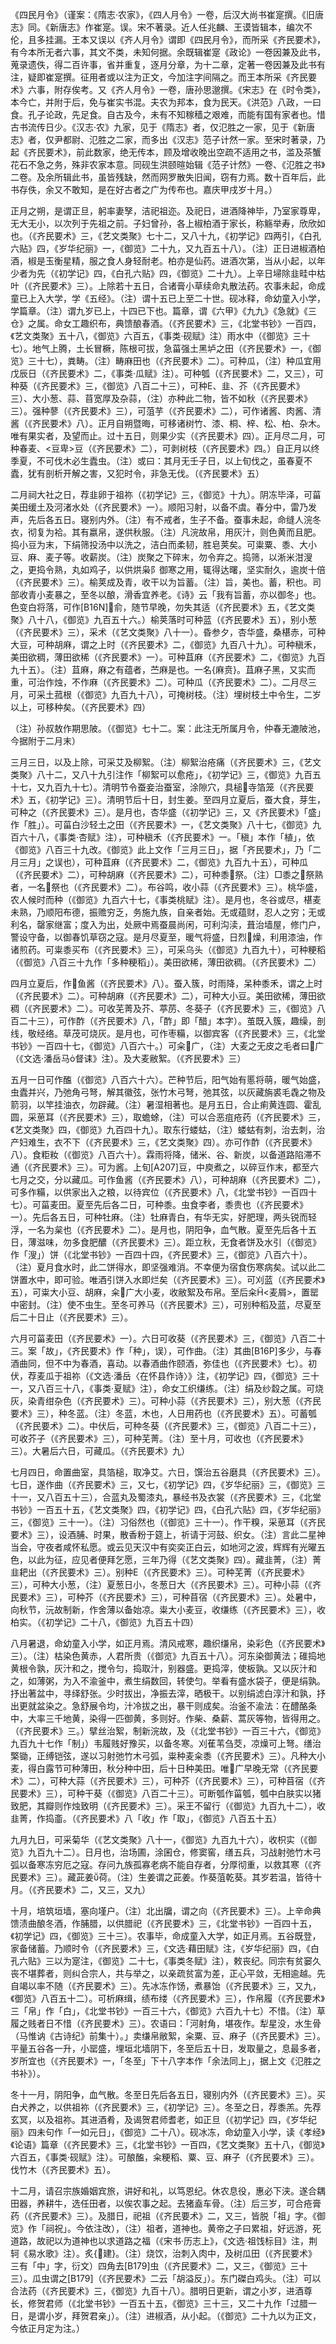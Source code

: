 《四民月令》（谨案：《隋志·农家》，《四人月令》一卷，后汉大尚书崔寔撰。《旧唐志》同。《新唐志》作崔寔。误。宋不著录。近人任兆麟、王谟皆辑本，编次不伦，且多挂漏。王本又误以《齐人月令》谓即《四民月令》，而所采《齐民要术》，有今本所无者六事，其文不类，未知何据。余既辑崔寔《政论》一卷因兼及此书，蒐录遗佚，得二百许事，省并重复，逐月分章，为十二章，定著一卷因兼及此书有注，疑即崔寔撰。征用者或以注为正文，今加注字间隔之。而王本所采《齐民要术》六事，附存俟考。又《齐人月令》一卷，唐孙思邈撰。《宋志》在《时令类》，本今亡，并附于后，免与崔实书混。夫农为邦本，食为民天。《洪范》八政，一曰食。孔子论政，先足食。自古及今，未有不知稼穑之艰难，而能有国有家者也。惜古书流传日少。《汉志·农》九家，见于《隋志》者，仅氾胜之一家，见于《新唐志》者，仅尹都尉、氾胜之二家，而多出《汉志》范子计然一家。至宋时著录，乃起《齐民要术》，前此数家，绝无传本，顾及增收晚出空疏不适用之书，滥及茶蟹花石不急之务，殊非农家本意。同砚生洪颐暄始辑《范子计然》一卷、《氾胜之书》二卷。及余所辑此书，虽皆残缺，然而网罗散失旧闻，窃有力焉。数十百年后，此书存佚，余又不敢知，是在好古者之广为传布也。嘉庆甲戌岁十月。）  

正月之朔，是谓正旦，躬率妻孥，洁祀祖迩。及祀日，进酒降神毕，乃室家尊卑，无大无小，以次列于先祖之前。子妇曾孙，各上椒柏酒于家长，称觞举寿，欣欣如也。（《齐民要术》三，《艺文类聚》七十二，又八十九，《初学记》四两引，《白孔六贴》四，《岁华纪丽》一，《御览》二十九，又九百五十八）。（注）正日进椒酒柏酒，椒是玉衡星精，服之食人身轻耐老。柏亦是仙药。进酒次第，当从小起，以年少者为先（《初学记》四，《白孔六贴》四，《御览》二十九）。上辛日埽除韭畦中枯叶（《齐民要术》三）。上除若十五日，合诸膏小草续命丸散法药。农事未起，命成童已上入大学，学《五经》。（注）谓十五已上至二十世。砚冰释，命幼童入小学，学篇章。（注）谓九岁已上，十四已下也。篇章，谓《六甲》《九九》《急就》《三仓》之属。命女工趣织布，典馈酿春酒。（《齐民要术》三，《北堂书钞》一百四，《艺文类聚》五十八，《御览》六百五，《事类·砚赋》注）雨水中（《御览》三十七）。地气上腾，土长冒橛，陈根可拔，急菑强土黑垆之田（《齐民要术》一，《御览》三十七），粪畴。（注）畴麻田也（《齐民要术》二）。可种瓜，（注）种瓜宜用戊辰日（《齐民要术》二，《事类·瓜赋》注）。可种瓠（《齐民要术》二，又三），可种葵（《齐民要术》三，《御览》八百二十三），可种Ε、韭、芥（《齐民要术》三）、大小葱、蒜、苜宽厚及杂蒜，（注）亦种此二物，皆不如秋（《齐民要术》三）。强种蓼（《齐民要术》三），可菹芋（《齐民要术》二），可作诸酱、肉酱、清酱（《齐民要术》八）。正月自朔暨晦，可移诸树竹、漆、桐、梓、松、柏、杂木。唯有果实者，及望而止。过十五日，则果少实（《齐民要术》四）。正月尽二月，可种春麦、<豆卑>豆（《齐民要术》二），可剥树枝（《齐民要术》四。）自正月以终季夏，不可伐木必生蠹虫。（注）或曰：其月无壬子日，以上旬伐之，虽春夏不蠹，犹有剖析开解之害，又犯时令，非急无伐。（《齐民要术》五）  

二月祠大社之日，荐韭卵于祖祢（《初学记》三，《御览》十九）。阴冻毕泽，可菑美田缓土及河渚水处（《齐民要术》一）。顺阳习射，以备不虞。春分中，雷乃发声，先后各五日。寝别内外。（注）有不戒者，生子不备。蚕事未起，命缝人浣冬衣，彻复为袷。其有嬴帛，遂供秋服。（注）凡浣故帛，用灰汁，则色黄而且肥。捣小豆为末，下绢筛投汤中以洗之，洁白而柔韧，胜皂荚矣。可粜粟、黍、大小豆、麻、麦子等。收薪炭。（注）炭聚之下碎末，勿令弃之。捣筛，以淅米泔溲之，更捣令熟，丸如鸡子，以供烘枭阝御寒之用，辄得达曙，坚实耐久，逾炭十倍（《齐民要术》三）。榆荚成及青，收干以为旨蓄。（注）旨，美也。蓄，积也。司部收青小麦暴之，至冬以酿，滑香宜养老。《诗》云「我有旨蓄，亦以御冬」也。色变白将落，可作[B16N]俞，随节早晚，勿失其适（《齐民要术》五，《艺文类聚》八十八，《御览》九百五十六。）榆荚落时可种蓝（《齐民要术》五），别小葱（《齐民要术》三），采术（《艺文类聚》八十一）。昏参夕，杏华盛，桑椹赤，可种大豆，可种胡麻，谓之上时（《齐民要术》二，《御览》九百八十九）。可种稹禾，美田欲稠，薄田欲稀（《齐民要术》一）。可种苴麻（《齐民要术》二，《御览》九百九十五）。（注）苴麻，麻之有蕴者，苎麻是也。一名{麻贲}。苴麻子黑，又实而重，可治作烛，不作麻（《齐民要术》二）。可种瓜（《齐民要术》二）。二月尽三月，可采土菰根（《御览》九百九十八），可掩树枝。（注）埋树枝土中令生，二岁以上，可移种矣。（《齐民要术》四）  

（注）孙叔敖作期思陂。（《御览》七十二。案：此注无所属月令，仲春无漉陂池，今据附于二月末）  

三月三日，以及上除，可采艾及柳絮。（注）柳絮治疮痛（《齐民要术》三，《艺文类聚》八十二，又八十九引注作「柳絮可以愈疮」，《初学记》三，《御览》九百五十七，又九百九十七）。清明节令蚕妾治蚕室，涂隙穴，具槌寺箔笼（《齐民要术》五，《初学记》三）。清明节后十日，封生姜。至四月立夏后，蚕大食，芽生，可种之（《齐民要术》三）。是月也，杏华盛（《初学记》三，又《齐民要术》「盛」作「胜」）。可菑白沙轻土之田（《齐民要术》一，《艺文类聚》八十七，《御览》九百六十八，《事类·杏赋》注），可种稹禾（《齐民要术》一。「稹」本作「植」，依《御览》八百三十九改。《御览》此上文作「三月三日」，据「齐民要术」，乃「二月三月」之误也），可种苴麻（《齐民要术》二，《御览》九百九十五），可种瓜（《齐民要术》二），可种胡麻（《齐民要术》二），可种黍祭。（注）□黍之祭熟者，一名祭也（《齐民要术》二）。布谷鸣，收小蒜（《齐民要术》三）。桃华盛，农人候时而种（《御览》九百六十七，《事类桃赋》注）。是月也，冬谷或尽，椹麦未熟，乃顺阳布德，振赡穷乏，务施九族，自亲者始。无或蕴财，忍人之穷；无或利名，罄家继富；度入为出，处厥中焉蚕晨尚闲，可利沟渎，葺治墙屋，修门户，警设守备，以御春饥草窃之寇。是月尽夏至，暖气将盛，日烈燥，利用漆油，作诸煎药。可粜黍买布（《齐民要术》三），可采乌头（《御览》九百九十），可种粳稻（《御览》八百三十九作「多种粳稻」）。美田欲稀，薄田欲稠。（《齐民要术》二）  

四月立夏后，作鱼酱（《齐民要术》八）。蚕入簇，时雨降，呆种黍禾，谓之上时（《齐民要术》二）。可种胡麻（《齐民要术》二），可种大小豆。美田欲稀，薄田欲稠（《齐民要术》二）。可收芜菁及芥、葶苈、冬葵子（《齐民要术》三，《御览》八百二十三），可作酢（《齐民要术》八，「酢」即「醋」本字）。茧既入簇，趣缲，剖线，敬经络。草茂可烧灰。是月也，可作枣糒，以御宾客（《齐民要术》三，《北堂书钞》一百四十七，《御览》八百六十。）可籴广，（注）大麦之无皮之毛者曰广（《文选·潘岳马督诔》注）。及大麦敝絮。（《齐民要术》三）  

五月一日可作醢（《御览》八百六十六）。芒种节后，阳气始有慝将萌，暖气始盛，虫蠹并兴，乃弛角弓弩，解其徽弦，张竹木弓弩，弛其弦，以灰藏旃裘毛毳之物及箭羽，以竿挂油衣，勿辟藏。（注）暑湿相著也。是月五日，合止痢黄连圆、霍乱圆，采葸耳（《齐民要术》三），取蟾蜍，（注）可以合恶疽疮药（《齐民要术》三，《艺文类聚》四，《御览》九百四十九）。取东行蝼蛄，（注）蝼蛄有刺，治去刺，治产妇难生，衣不下（《齐民要术》三，《艺文类聚》四）。亦可作酢（《齐民要术》八）。食粔籹（《御览》八百六十）。霖雨将降，储米、谷、新炭，以备道路陷滞不通（《齐民要术》三）。可为酱。上旬[A207]豆，中庾煮之，以碎豆作末，都至六七月之交，分以藏瓜。可作鱼酱（《齐民要术》八），可种胡麻（《齐民要术》二），可多作糒，以供家出入之粮，以待宾位（《齐民要术》八，《北堂书钞》一百四十七）。可菑麦田。夏至先后各二日，可种黍。虫食李者，黍贵也（《齐民要术》一）。先后各五日，可种牡麻。（注）牡麻青白，有华无实，好肥理，两头锐而轻浮，一名为枲也（《齐民要术》二）。是月也，阴阳争，血气散。夏至先后各十五日，薄滋味，勿多食肥醲（《齐民要术》三）。距立秋，无食者饼及水引（《御览》作「溲」）饼（《北堂书钞》一百四十四，《齐民要术》三，《御览》八百六十）。（注）夏月食水时，此二饼得水，即坚强难消。不幸便为宿食伤寒病矣。试以此二饼置水中，即可验。唯酒引饼入水即烂矣（《齐民要术》三）。可刈蓝（《齐民要术》五），可粜大小豆、胡麻，籴广大小麦，收敝絮及布帛。至后籴<麦屑>，置罂中密封。（注）使不虫生。至冬可养马（《齐民要术》三），可别种稻及蓝，尽夏至后二十日止（《齐民要术》三）。  

六月可菑麦田（《齐民要术》一）。六日可收葵（《齐民要术》三，《御览》八百二十三。案「故」，《齐民要术》作「种」，误），可作曲。（注）其曲[B16P]多少，与春酒曲同，但不中为春酒，喜动。以春酒曲作颐酒，弥佳也（《齐民要术》七）。初伏，荐麦瓜于祖祢（《文选·潘岳〈在怀县作诗〉》注，《初学记》四，《御览》三十一，又八百三十八，《事类·夏赋》注），命女工织缣练。（注）绢及纱縠之属。可烧灰，染青绀杂色（《齐民要术》三）。可种小蒜（《齐民要术》三），别大葱（《齐民要术》三），种冬蓝。（注）冬蓝，木也，人日用药也（《齐民要术》五）。可蓄瓠（《齐民要术》二）。中伏后，可种冬葵（《齐民要术》三，《御览》八百二十三），可收芥子（《齐民要术》三），可种芜菁。（注）至十月，可收也（《齐民要术》三）。大暑后六日，可藏瓜。（《齐民要术》九）  

七月四日，命置曲室，具箔槌，取净艾。六日，馔治五谷磨具（《齐民要术》三）。七日，遂作曲（《齐民要术》三，又七，《初学记》四，《岁华纪丽》三，《御览》三十一，又八百五十三），合蓝丸及蜀漆丸，暴经书及衣裳（《齐民要术》三，《北堂书钞》一百五十五，《艺文类聚》四，《初学记》四，《白孔六贴》四，《岁华纪丽》三，《御览》三十一）。（注）习俗然也（《御览》三十一）。作干糗，采葸耳（《齐民要术》三），设酒脯、时果，散香粉于筵上，祈请于河鼓、织女。（注）言此二星神当会，守夜者咸怀私愿。或云见天汉中有奕奕正白云，如地河之波，辉辉有光曜五色，以此为征，应见者便拜乞愿，三年乃得（《艺文类聚》四）。藏韭菁，（注）菁韭耙出（《齐民要术》三）。别种Ε（《齐民要术》三）。可种芜菁（《齐民要术》三），可种大小葱，（注）夏葱日小，冬葱日大（《齐民要术》三）。可种小蒜（《齐民要术》三），可种芥（《齐民要术》三），可种苜宿（《齐民要术》三）。处暑中，向秋节，沅故制新，作舍薄以备始凉。粜大小麦豆，收缣练（《齐民要术》三），收柏实。（《初学记》二十八，《御览》九百五十四）  

八月暑退，命幼童入小学，如正月焉。清风戒寒，趣织缣帛，染彩色（《齐民要术》三）。（注）枯染色黄赤，人君所贵（《御览》九百五十八）。河东染御黄法；碓捣地黄根令孰，灰汁和之，搅令匀，捣取汁，别器盛。更捣滓，使板孰。又以灰汁和之，如薄粥，为入不渝釜中，煮生绢数回，转使匀。举看有盛水袋子，便是绢孰。抒出著盆中，寻绎舒张。少时拔出，净振去滓，晒极干。以别绢滤白淳汁和孰，抒出更就盆染之。急舒展令均，汁冷拔之出，暴干则成矣。治釜不渝法：在醴酪条中，大率三千地黄，染得一匹御黄，多则好。作柴、桑薪、蒿灰等物，皆得用之。（《齐民要术》三。）擘丝治絮，制新浣故，及（《北堂书钞》一百三十六，《御览》九百九十七作「制」）韦履贱好豫买，以备冬寒。刈萑苇刍茭，凉燥可上弩。缮治檠锄，正缚铠弦，遂以习射弛竹木弓弧，粜种麦籴黍（《齐民要术》三）。凡种大小麦，得白露节可种薄田，秋分种中田，后十日种美田。唯广早晚无常（《齐民要术》二），可种大蒜（《齐民要术》三），可种芥（《齐民要术》三），可种苜宿（《齐民要术》三），可种干葵（《御览》八百二十三）。可断瓠作菑瓠，瓠中白肤实以猪致肥，其瓣则作烛致明（《齐民要术》三）。采王不留行（《御览》九百九十二），收韭菁，作捣齑。（《齐民要术》八「收」作「取」，《御览》八百五十五）  

九月九日，可采菊华（《艺文类聚》八十一，《御览》九百九十六），收枳实（《御览》九百九十二）。日月也，治场圃，涂囷仓，修窦窖，缮五兵，习战射弛竹木弓弧以备寒冻穷厄之寇。存问九族孤寡老病不能自存者，分厚彻重，以救其寒（《齐民要术》三）。藏茈姜荷。（注）生姜谓之茈姜。作葵菹乾葵。其岁若温，皆待十月。（《齐民要术》二，又三，又九）  

十月，培筑垣墙，塞向墐户。（注）北出牖，谓之向（《齐民要术》三）。上辛命典馈渍曲酿冬酒，作脯腊，以供腊祀（《齐民要术》三，《北堂书钞》一百四十五，《初学记》四，《御览》三十三）。农事毕，命成童入大学，如正月焉。五谷既登，家备储蓄。乃顺时令（《齐民要术》三，《文选·藉田赋》注，《岁华纪丽》四，《白孔六贴》三以为寔注，《御览》二十七，《事类冬赋》注），敕丧纪。同宗有贫窭久丧不堪葬者，则纠合宗人，共与举之，以亲疏贫富为差，正心平敛，无相逾越。先自竭以率不随（《齐民要术》三）。先冰冻作饧，煮暴饴（《齐民要术》三，又九，《御览》八百五十二）。可析麻缉，绩布缕（《齐民要术》三），作帛履（《齐民要术》三「帛」作「白」，《北堂书钞》一百三十六，《御览》六百九十七）不惜。（注）草履之贱者日不惜（《齐民要术》三）。农语曰：「河射角，堪夜作。犁星没，水生骨（马惟讷《古诗纪》前集十）。」卖缣帛敝絮，籴粟、豆、麻子（《齐民要术》三）。平量五谷各一升，小罂盛，埋垣北墙阴下，冬至后五十日，发取量之，息最多者，岁所宜也（《齐民要术》一，「冬至」下十八字本作「余法同上」，据上文《氾胜之书补》）。  

冬十一月，阴阳争，血气散。冬至日先后各五日，寝别内外（《齐民要术》三）。买白犬养之，以供祖祢（《齐民要术》三，《初学记》三）。冬至之日，荐黍羔。先荐玄冥，以及祖祢。其进酒肴，及谒贺君师耆老，如正旦（《初学记》四，《岁华纪丽》四未句作「一如元日」，《御览》二十八）。砚冰冻，命幼童入小学，读《孝经》《论语》篇章（《齐民要术》三，《北堂书钞》一百四，《艺文类聚》五十八，《御览》六百五，《事类·砚赋》注）。可酿醢，籴粳稻、粟、豆、麻子（《齐民要术》三）。伐竹木（《齐民要术》五）。  

十二月，请召宗族婚姻宾旅，讲好和礼，以笃恩纪。休农息役，惠必下浃。遂合耦田器，养耕牛，选任田者，以俟农事之起。去猪盍车骨。（注）后三岁，可合疮膏药（《齐民要术》三）。及腊日，祀祖（《齐民要术》二，又三，皆脱「祖」字。《御览》作「祠祝」。今依注改），（注）祖者，道神也。黄帝之子曰累祖，好远游，死道路，故祀以为道神也以求道路之福（《宋书·历志上》，《文选·祖饯标目》注，荆轲《易水歌》注）。炙{建}。（注）烧饮，治刺入肉中，及树瓜田（《齐民要术》三有「中」字，衍文）四角去[B179]虫（《齐民要术》二，又三，《御览》三十三）。瓜虫谓之[B179]（《齐民要术》二云「胡溢反」）。东门磔白鸡头。（注）可以合法药（《齐民要术》三，《御览》九百十八）。腊明日更新，谓之小岁，进酒尊长，修贺君师（《北堂书钞》一百五十五，《御览》三十三，又二十九作「过腊一日，是谓小岁，拜贺君亲」）。（注）进椒酒，从小起。（《御览》二十九以为正文，今依正月定为注。）  
